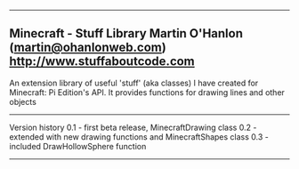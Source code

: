-------------------------------------------------------------------------------
Minecraft - Stuff Library
Martin O'Hanlon (martin@ohanlonweb.com)
http://www.stuffaboutcode.com
-------------------------------------------------------------------------------

An extension library of useful 'stuff' (aka classes) I have created for 
Minecraft: Pi Edition's API.  It provides functions for drawing lines
and other objects

------------------------------------------------------------------------------

Version history
0.1 - first beta release, MinecraftDrawing class
0.2 - extended with new drawing functions and MinecraftShapes class
0.3 - included DrawHollowSphere function

-------------------------------------------------------------------------------
